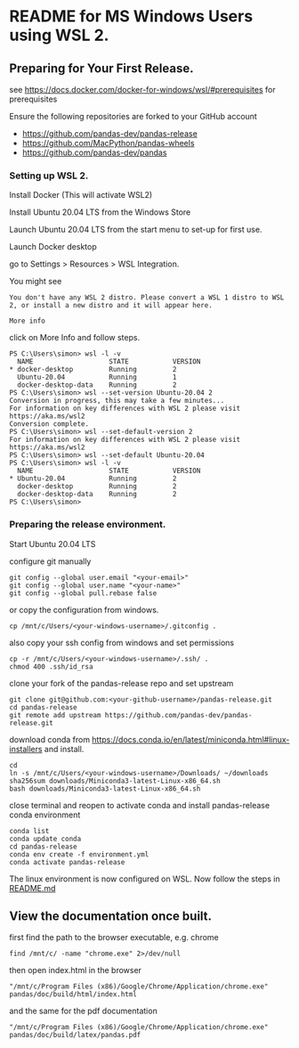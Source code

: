 # README for MS Windows Users using WSL 2.

## Preparing for Your First Release.

see https://docs.docker.com/docker-for-windows/wsl/#prerequisites for prerequisites

Ensure the following repositories are forked to your GitHub account
  - https://github.com/pandas-dev/pandas-release
  - https://github.com/MacPython/pandas-wheels
  - https://github.com/pandas-dev/pandas


### Setting up WSL 2.

Install Docker (This will activate WSL2)

Install Ubuntu 20.04 LTS from the Windows Store

Launch Ubuntu 20.04 LTS from the start menu to set-up for first use.

Launch Docker desktop

go to Settings > Resources > WSL Integration.

You might see

```
You don't have any WSL 2 distro. Please convert a WSL 1 distro to WSL 2, or install a new distro and it will appear here.

More info
```

click on More Info and follow steps.

```
PS C:\Users\simon> wsl -l -v
  NAME                   STATE           VERSION
* docker-desktop         Running         2
  Ubuntu-20.04           Running         1
  docker-desktop-data    Running         2
PS C:\Users\simon> wsl --set-version Ubuntu-20.04 2
Conversion in progress, this may take a few minutes...
For information on key differences with WSL 2 please visit https://aka.ms/wsl2
Conversion complete.
PS C:\Users\simon> wsl --set-default-version 2
For information on key differences with WSL 2 please visit https://aka.ms/wsl2
PS C:\Users\simon> wsl --set-default Ubuntu-20.04
PS C:\Users\simon> wsl -l -v
  NAME                   STATE           VERSION
* Ubuntu-20.04           Running         2
  docker-desktop         Running         2
  docker-desktop-data    Running         2
PS C:\Users\simon>
```

### Preparing the release environment.

Start Ubuntu 20.04 LTS

configure git manually

```
git config --global user.email "<your-email>"
git config --global user.name "<your-name>"
git config --global pull.rebase false
```

or copy the configuration from windows.
```
cp /mnt/c/Users/<your-windows-username>/.gitconfig .
```

also copy your ssh config from windows and set permissions
```
cp -r /mnt/c/Users/<your-windows-username>/.ssh/ .
chmod 400 .ssh/id_rsa
```

clone your fork of the pandas-release repo and set upstream
```
git clone git@github.com:<your-github-username>/pandas-release.git
cd pandas-release
git remote add upstream https://github.com/pandas-dev/pandas-release.git
```

download conda from https://docs.conda.io/en/latest/miniconda.html#linux-installers and
install.
```
cd
ln -s /mnt/c/Users/<your-windows-username>/Downloads/ ~/downloads
sha256sum downloads/Miniconda3-latest-Linux-x86_64.sh
bash downloads/Miniconda3-latest-Linux-x86_64.sh
```

close terminal and reopen to activate conda and install pandas-release conda environment
```
conda list
conda update conda
cd pandas-release
conda env create -f environment.yml
conda activate pandas-release
```

The linux environment is now configured on WSL. Now follow the steps in [README.md](./README.md)

## View the documentation once built.

first find the path to the browser executable, e.g. chrome
```
find /mnt/c/ -name "chrome.exe" 2>/dev/null
```

then open index.html in the browser
```
"/mnt/c/Program Files (x86)/Google/Chrome/Application/chrome.exe" pandas/doc/build/html/index.html
```

and the same for the pdf documentation
```
"/mnt/c/Program Files (x86)/Google/Chrome/Application/chrome.exe" pandas/doc/build/latex/pandas.pdf
```
